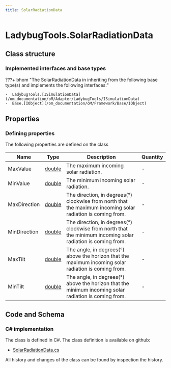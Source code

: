```yaml
---
title: SolarRadiationData
---
```


# LadybugTools.SolarRadiationData



## Class structure

### Implemented interfaces and base types

???+ bhom "The SolarRadiationData in inheriting from the following base type(s) and implements the following interfaces:"

    -  LadybugTools.[ISimulationData](/om_documentation/oM/Adapter/LadybugTools/ISimulationData)
    -  Base.[IObject](/om_documentation/oM/Framework/Base/IObject)


## Properties



### Defining properties

The following properties are defined on the class

| Name             | Type             | Description      | Quantity         |
|------------------|------------------|------------------|------------------|
| MaxValue | [double](https://learn.microsoft.com/en-us/dotnet/api/System.Double?view=netstandard-2.0) | The maximum incoming solar radiation. | - |
| MinValue | [double](https://learn.microsoft.com/en-us/dotnet/api/System.Double?view=netstandard-2.0) | The minimum incoming solar radiation. | - |
| MaxDirection | [double](https://learn.microsoft.com/en-us/dotnet/api/System.Double?view=netstandard-2.0) | The direction, in degrees(°) clockwise from north that the maximum incoming solar radiation is coming from. | - |
| MinDirection | [double](https://learn.microsoft.com/en-us/dotnet/api/System.Double?view=netstandard-2.0) | The direction, in degrees(°) clockwise from north that the minimum incoming solar radiation is coming from. | - |
| MaxTilt | [double](https://learn.microsoft.com/en-us/dotnet/api/System.Double?view=netstandard-2.0) | The angle, in degrees(°) above the horizon that the maximum incoming solar radiation is coming from. | - |
| MinTilt | [double](https://learn.microsoft.com/en-us/dotnet/api/System.Double?view=netstandard-2.0) | The angle, in degrees(°) above the horizon that the minimum incoming solar radiation is coming from. | - |


## Code and Schema

### C# implementation

The class is defined in C#. The class definition is available on github:

- [SolarRadiationData.cs](https://github.com/BHoM/LadybugTools_Toolkit/blob/develop/LadybugTools_oM/MetaData/SolarRadiationData.cs)

All history and changes of the class can be found by inspection the history.

